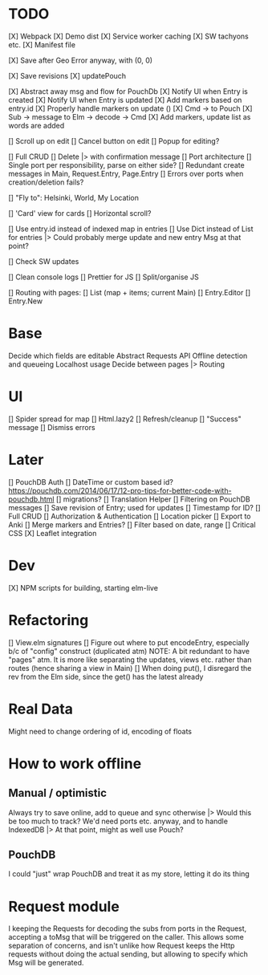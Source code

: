 # TODO
[X] Webpack
[X] Demo dist
[X] Service worker caching
[X] SW tachyons etc.
[X] Manifest file

[X] Save after Geo Error anyway, with (0, 0)

[X] Save revisions
[X] updatePouch

[X] Abstract away msg and flow for PouchDb
  [X] Notify UI when Entry is created
  [X] Notify UI when Entry is updated
    [X] Add markers based on entry.id
    [X] Properly handle markers on update ()
  [X] Cmd -> to Pouch
  [X] Sub -> message to Elm -> decode -> Cmd
  [X] Add markers, update list as words are added

  [] Scroll up on edit
  [] Cancel button on edit
  [] Popup for editing?

  [] Full CRUD
    [] Delete |> with confirmation message
  [] Port architecture
    [] Single port per responsibility, parse on either side?
  [] Redundant create messages in Main, Request.Entry, Page.Entry
  [] Errors over ports when creation/deletion fails?

[] "Fly to": Helsinki, World, My Location

[] 'Card' view for cards
  [] Horizontal scroll?

[] Use entry.id instead of indexed map in entries
[] Use Dict instead of List for entries
  |> Could probably merge update and new entry Msg at that point?

[] Check SW updates

[] Clean console logs
[] Prettier for JS
[] Split/organise JS

[] Routing with pages:
  [] List (map + items; current Main)
  [] Entry.Editor
  [] Entry.New


# Base
Decide which fields are editable
Abstract Requests API
Offline detection and queueing
Localhost usage
Decide between pages
 |> Routing

# UI
[] Spider spread for map
[] Html.lazy2
[] Refresh/cleanup
[] "Success" message
[] Dismiss errors

# Later
[] PouchDB Auth
[] DateTime or custom based id? https://pouchdb.com/2014/06/17/12-pro-tips-for-better-code-with-pouchdb.html
[] migrations?
[] Translation Helper
[] Filtering on PouchDB messages
[] Save revision of Entry; used for updates
[] Timestamp for ID?
[] Full CRUD
[] Authorization & Authentication
[] Location picker
[] Export to Anki
[] Merge markers and Entries?
[] Filter based on date, range
[] Critical CSS
[X] Leaflet integration

# Dev
[X] NPM scripts for building, starting elm-live

# Refactoring
[] View.elm signatures
[] Figure out where to put encodeEntry, especially b/c of "config" construct (duplicated atm)
NOTE: A bit redundant to have "pages" atm. It is more like separating the updates, views etc. rather than routes (hence sharing a view in Main)
[] When doing put(), I disregard the rev from the Elm side, since the get() has the latest already

# Real Data
Might need to change ordering of id, encoding of floats

# How to work offline
## Manual / optimistic
Always try to save online, add to queue and sync otherwise
  |> Would this be too much to track? We'd need ports etc. anyway, and to handle IndexedDB
    |> At that point, might as well use Pouch?

## PouchDB
I could "just" wrap PouchDB and treat it as my store, letting it do its thing

# Request module
I keeping the Requests for decoding the subs from ports in the Request, accepting a toMsg that will be triggered on the caller.
This allows some separation of concerns, and isn't unlike how Request keeps the Http requests without doing the actual sending, but allowing to specify which Msg will be generated.
